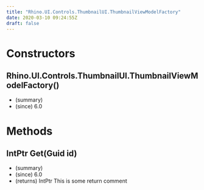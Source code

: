 ```yaml
---
title: "Rhino.UI.Controls.ThumbnailUI.ThumbnailViewModelFactory"
date: 2020-03-10 09:24:55Z
draft: false
---
```


# Constructors
## Rhino.UI.Controls.ThumbnailUI.ThumbnailViewModelFactory()
- (summary) 
- (since) 6.0
# Methods
## IntPtr Get(Guid id)
- (summary) 
- (since) 6.0
- (returns) IntPtr This is some return comment
